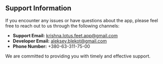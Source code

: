 ## Support Information

If you encounter any issues or have questions about the app, please feel free to reach out to us through the following channels:

- **Support Email:** [krishna.lotus.feet.app@gmail.com](mailto:krishna.lotus.feet.app@gmail.com)
- **Developer Email:** [aleksey.blekot@gmail.com](mailto:aleksey.blekot@gmail.com)
- **Phone Number:** +380-63-311-75-00

We are committed to providing you with timely and effective support.
